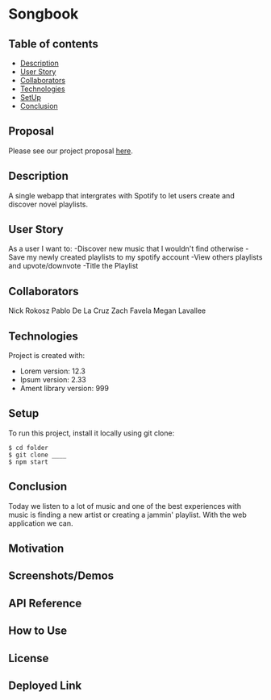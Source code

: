 # Songbook

## Table of contents
* [Description](#description)
* [User Story](#user-story)
* [Collaborators](#collaborators)
* [Technologies](#technologies)
* [SetUp](#set-up)
* [Conclusion](#conclusion)

## Proposal
Please see our project proposal [here](https://github.com/nicholasrokosz/song-book/blob/main/proposal.md).

## Description
A single webapp that intergrates with Spotify to let users create and discover novel playlists. 

## User Story
As a user I want to:
-Discover new music that I wouldn't find otherwise
-Save my newly created playlists to my spotify account
-View others playlists and upvote/downvote
-Title the Playlist

## Collaborators
Nick Rokosz
Pablo De La Cruz
Zach Favela
Megan Lavallee

## Technologies
Project is created with:
* Lorem version: 12.3
* Ipsum version: 2.33
* Ament library version: 999

## Setup
To run this project, install it locally using git clone:

```
$ cd folder
$ git clone ____
$ npm start
```

## Conclusion
Today we listen to a lot of music and one of the best experiences with music is finding a new artist or creating a jammin' playlist.  With the web application we can. 

## Motivation
## Screenshots/Demos
## API Reference
## How to Use
## License


## Deployed Link